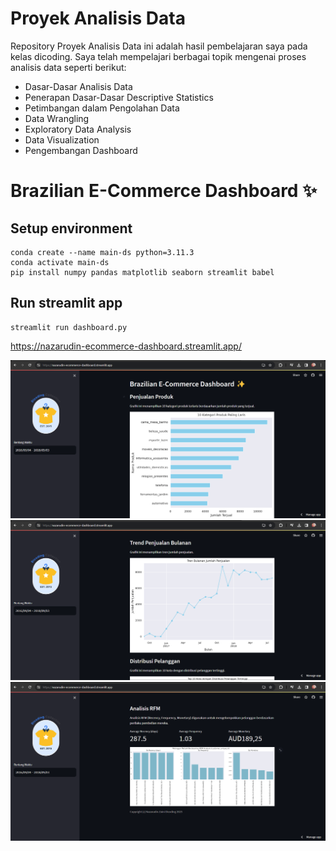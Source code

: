 # Proyek Analisis Data

Repository Proyek Analisis Data ini adalah hasil pembelajaran saya pada kelas dicoding. Saya telah mempelajari berbagai topik mengenai proses analisis data seperti berikut:

* Dasar-Dasar Analisis Data
* Penerapan Dasar-Dasar Descriptive Statistics
* Petimbangan dalam Pengolahan Data
* Data Wrangling
* Exploratory Data Analysis
* Data Visualization
* Pengembangan Dashboard

# Brazilian E-Commerce Dashboard ✨

## Setup environment

```
conda create --name main-ds python=3.11.3
conda activate main-ds
pip install numpy pandas matplotlib seaborn streamlit babel
```

## Run streamlit app

```
streamlit run dashboard.py
```

https://nazarudin-ecommerce-dashboard.streamlit.app/

![Alt text](Dashboard.png)
![Alt text](Dashboard-2.png)
![Alt text](Dashboard-3.png)
